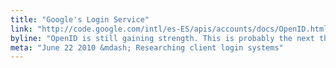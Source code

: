 ```yaml
---
title: "Google's Login Service"
link: "http://code.google.com/intl/es-ES/apis/accounts/docs/OpenID.html"
byline: "OpenID is still gaining strength. This is probably the next thing I'll use for open login sites."
meta: "June 22 2010 &mdash; Researching client login systems"
---
```

